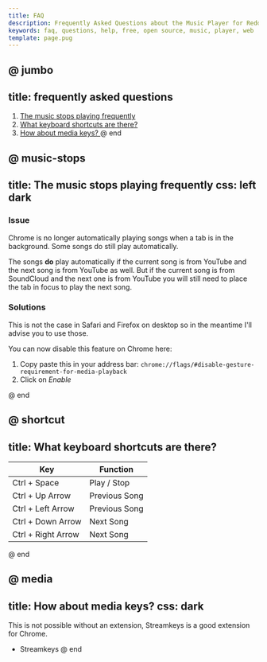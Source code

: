 ```yaml
---
title: FAQ
description: Frequently Asked Questions about the Music Player for Reddit
keywords: faq, questions, help, free, open source, music, player, web
template: page.pug
---
```



@ jumbo
---
title: frequently asked questions
---
1. [The music stops playing frequently](#music-stops)
1. [What keyboard shortcuts are there? ](#shortcut)
1. [How about media keys? ](#media)
@ end

@ music-stops
---
title: The music stops playing frequently
css: left dark
---
### Issue

Chrome is no longer automatically playing songs when a tab is in the background. Some songs do still play automatically.

The songs **do** play automatically if the current song is from YouTube and the next song is from YouTube as well. But if the current song is from SoundCloud and the next one is from YouTube you will still need to place the tab in focus to play the next song.

### Solutions

This is not the case in Safari and Firefox on desktop so in the meantime I'll advise you to use those.

You can now disable this feature on Chrome here:

1. Copy paste this in your address bar: `chrome://flags/#disable-gesture-requirement-for-media-playback`
2. Click on *Enable*

@ end

@ shortcut
---
title: What keyboard shortcuts are there?
---
Key | Function
---- | ---------
Ctrl + Space | Play / Stop
Ctrl + Up Arrow| Previous Song
Ctrl + Left Arrow | Previous Song
Ctrl + Down Arrow | Next Song
Ctrl + Right Arrow | Next Song
@ end

@ media
---
title: How about media keys?
css: dark
---
This is not possible without an extension, Streamkeys is a good extension for Chrome.

* Streamkeys
@ end
